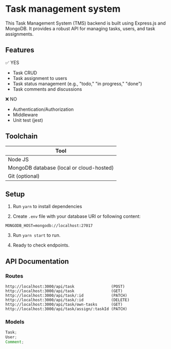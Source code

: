 # Task management system

This Task Management System (TMS) backend is built using Express.js and MongoDB. It provides a robust API for managing tasks, users, and task assignments.

## Features

✅ YES

- Task CRUD
- Task assignment to users
- Task status management (e.g., "todo," "in progress," "done")
- Task comments and discussions
  
❌ NO

- Authentication/Authorization
- Middleware
- Unit test (jest)


## Toolchain

| Tool                                     |
| ---------------------------------------- |
| Node JS                                  |
| MongoDB database (local or cloud-hosted) |
| Git (optional)                           |

## Setup

1. Run `yarn` to install dependencies

2. Create `.env` file with your database URI or following content:

```
MONGODB_HOST=mongodb://localhost:27017
```

3. Run `yarn start` to run.

4. Ready to check endpoints.

## API Documentation

### Routes

```
http://localhost:3000/api/task                (POST)
http://localhost:3000/api/task                (GET)
http://localhost:3000/api/task/:id            (PATCH)
http://localhost:3000/api/task/:id            (DELETE)
http://localhost:3000/api/task/own-tasks      (GET)
http://localhost:3000/api/task/assign/:taskId (PATCH)
```

### Models

```js
Task;
User;
Comment;
```
